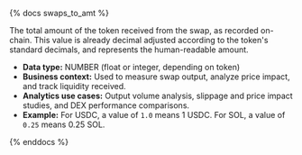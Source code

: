 {% docs swaps_to_amt %}

The total amount of the token received from the swap, as recorded on-chain. This value is already decimal adjusted according to the token's standard decimals, and represents the human-readable amount.

- **Data type:** NUMBER (float or integer, depending on token)
- **Business context:** Used to measure swap output, analyze price impact, and track liquidity received.
- **Analytics use cases:** Output volume analysis, slippage and price impact studies, and DEX performance comparisons.
- **Example:** For USDC, a value of `1.0` means 1 USDC. For SOL, a value of `0.25` means 0.25 SOL.

{% enddocs %}